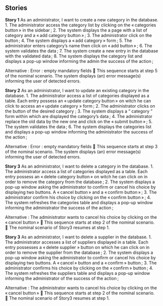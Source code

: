 ## Stories

**Story 1** As an administrator, I want to create a new category in the database.
		1. The administrator access the category list by clicking on the « categories button » in the sidebar ;
		2. The system displays the a page with a list of category and a « add category button » ;
		3. The administrator click on the button ;
		4. The system displays a « add category » form ;
		5. The administrator enters category’s name then click on « add button » ;
		6. The system validates the data ;
		7. The system create a new entry in the database with the validated data ;
		8. The system displays the category list and displays a pop-up window informing the admin the success of the action ;

Alternative :
  Error : empty mandatory fields
     This sequence starts at step 5 of the nominal scenario.
      The system displays (an) error message(s) informing the user of detected errors.

**Story 2** As an administrator, I want to update an existing category in the database.
		1. The administrator access a list of categories displayed as a table. Each entry possess an « update category button » on witch he can click to access an « update category » form ;
		2. The administrator clicks on the button of the desired category ;
		3. The system displays a “ category ” form within which are displayed the category’s data ;
		4. The administrator replace the old data by the new one and click on the « submit button » ;
		5. The system validates the data ;
		6. The system displays the categories list and displays a pop-up window informing the administrator the success of the action ;

Alternative :
  Error : empty mandatory fields
     This sequence starts at step 3 of the nominal scenario.
      The system displays (an) error message(s) informing the user of detected errors.



**Story 3** As an administrator, I want to delete a category in the database.
		1. The administrator access a list of categories displayed as a table. Each entry possess an « delete category button » on witch he can click on in order to remove the category from the database ;
		2. The system displays a pop-up window asking the administrator to confirm or cancel his choice by displaying two buttons. A « cancel button » and a « confirm button » ;
		3. The administrator confirm his choice by clicking on the « confirm button » ;
		4. The system refreshes the categories table and displays a pop-up window informing the administrator the success of the action ;

Alternative :
  The administrator wants to cancel his choice by clicking on the « cancel button »
     This sequence starts at step 2 of the nominal scenario.
     The nominal scenario of Story3 resumes at step 1.

**Story 3** As an administrator, I want to delete a supplier in the database.
    1. The administrator accesses a list of suppliers displayed in a table. Each entry possesses a « delete supplier » button on which he can click on in order to remove the supplier from the database ;
    2. The system displays a pop-up window asking the administrator to confirm or cancel his choice by displaying two buttons. A « cancel » button and a « confirm » button ;
    3. The administrator confirms his choice by clicking on the « confirm » button ;
    4. The system refreshes the suppliers table and displays a pop-up window informing the administrator of the success of the action ;

  Alternative :
    The administrator wants to cancel his choice by clicking on the « cancel button »
       This sequence starts at step 2 of the nominal scenario.
       The nominal scenario of Story3 resumes at step 1.
